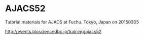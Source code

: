 AJACS52
=======

Tutorial materials for AJACS at Fuchu. Tokyo, Japan on 20150305

http://events.biosciencedbc.jp/training/ajacs52